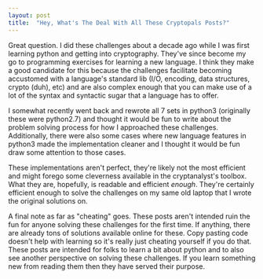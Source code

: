 ```yaml
---
layout: post
title:  "Hey, What's The Deal With All These Cryptopals Posts?"
---
```


Great question. I did these challenges about a decade ago while I was first
learning python and getting into cryptography. They've since become my go
to programming exercises for learning a new language. I think they make a good
candidate for this because the challenges facilitate becoming accustomed with
a language's standard lib (I/O, encoding, data structures, crypto (duh), etc)
and are also complex enough that you can make use of a lot of the syntax and
syntactic sugar that a language has to offer.

I somewhat recently went back and rewrote all 7 sets in python3 (originally these 
were python2.7) and thought it would be fun to write about the problem solving
process for how I approached these challenges. Additionally, there were also some
cases where new language features in python3 made the implementation cleaner and
I thought it would be fun draw some attention to those cases.

These implementations aren't perfect, they're likely not the most efficient and
might forego some cleverness available in the cryptanalyst's toolbox. What they
are, hopefully, is readable and efficient _enough_. They're certainly efficient
enough to solve the challenges on my same old laptop that I wrote the original 
solutions on.

A final note as far as "cheating" goes. These posts aren't intended ruin the fun
for anyone solving these challenges for the first time. If anything, there are
already tons of solutions available online for these. Copy pasting code doesn't
help with learning so it's really just cheating yourself if you do that. These
posts are intended for folks to learn a bit about python and to also see another
perspective on solving these challenges. If you learn something new from reading
them then they have served their purpose.
